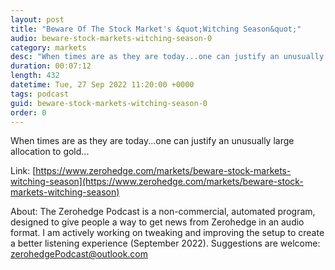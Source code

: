 ```yaml
---
layout: post
title: "Beware Of The Stock Market's &quot;Witching Season&quot;"
audio: beware-stock-markets-witching-season-0
category: markets
desc: "When times are as they are today...one can justify an unusually large allocation to gold..."
duration: 00:07:12
length: 432
datetime: Tue, 27 Sep 2022 11:20:00 +0000
tags: podcast
guid: beware-stock-markets-witching-season-0
order: 0
---
```

When times are as they are today...one can justify an unusually large allocation to gold...

Link: [https://www.zerohedge.com/markets/beware-stock-markets-witching-season](https://www.zerohedge.com/markets/beware-stock-markets-witching-season)

About: The Zerohedge Podcast is a non-commercial, automated program, designed to give people a way to get news from Zerohedge in an audio format.  I am actively working on tweaking and improving the setup to create a better listening experience (September 2022).  Suggestions are welcome: [zerohedgePodcast@outlook.com](mailto:zerohedgePodcast@outlook.com)
